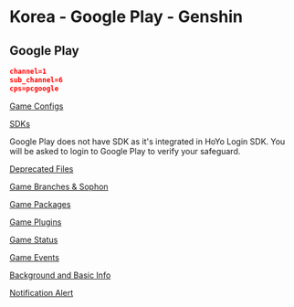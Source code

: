 # Korea - Google Play - Genshin

## Google Play

```json
channel=1
sub_channel=6
cps=pcgoogle
```

[Game Configs](https://sg-hyp-api.hoyoverse.com/hyp/hyp-connect/api/getGameConfigs?launcher_id=kkd8eq3Nnd)

[SDKs](https://sg-hyp-api.hoyoverse.com/hyp/hyp-connect/api/getGameChannelSDKs?launcher_id=kkd8eq3Nnd&channel=1&sub_channel=6)

Google Play does not have SDK as it's integrated in HoYo Login SDK. You will be asked to login to Google Play to verify your safeguard.

[Deprecated Files](https://sg-hyp-api.hoyoverse.com/hyp/hyp-connect/api/getGameDeprecatedFileConfigs?launcher_id=kkd8eq3Nnd)

[Game Branches & Sophon](https://sg-hyp-api.hoyoverse.com/hyp/hyp-connect/api/getGameBranches?launcher_id=kkd8eq3Nnd)

[Game Packages](https://sg-hyp-api.hoyoverse.com/hyp/hyp-connect/api/getGamePackages?launcher_id=kkd8eq3Nnd)

[Game Plugins](https://sg-hyp-api.hoyoverse.com/hyp/hyp-connect/api/getGamePlugins?launcher_id=kkd8eq3Nnd)

[Game Status](https://sg-hyp-api.hoyoverse.com/hyp/hyp-connect/api/getGames?launcher_id=kkd8eq3Nnd&language=en-us)

[Game Events](https://sg-hyp-api.hoyoverse.com/hyp/hyp-connect/api/getGameContent?launcher_id=kkd8eq3Nnd&game_id=uxB4MC7nzC&language=ko-kr)

[Background and Basic Info](https://sg-hyp-api.hoyoverse.com/hyp/hyp-connect/api/getAllGameBasicInfo?launcher_id=kkd8eq3Nnd)

[Notification Alert](https://sg-hyp-api.hoyoverse.com/hyp/hyp-connect/api/getNotification?launcher_id=kkd8eq3Nnd&language=en-us&type=NOTIFICATION_TYPE_RED_DOT)
